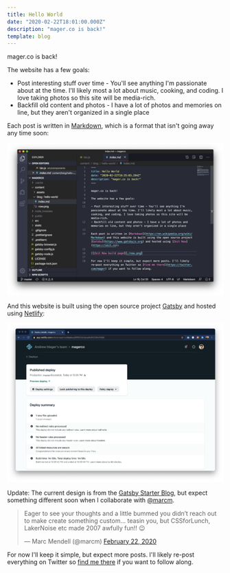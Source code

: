 ```yaml
---
title: Hello World
date: "2020-02-22T18:01:00.000Z"
description: "mager.co is back!"
template: blog
---
```


mager.co is back!

The website has a few goals:

- Post interesting stuff over time - You'll see anything I'm passionate about at the time. I'll likely most a lot about music, cooking, and coding. I love taking photos so this site will be media-rich.
- Backfill old content and photos - I have a lot of photos and memories on line, but they aren't organized in a single place

Each post is written in [Markdown](https://en.wikipedia.org/wiki/Markdown), which is a format that isn't going away any time soon:

![Editing in Markdown](./md.png)

And this website is built using the open source project [Gatsby](https://www.gatsbyjs.org) and hosted using [Netlify](https://netlify.com):

![Netlify](./netlify.png)

Update: The current design is from the [Gatsby Starter Blog](https://www.gatsbyjs.org/starters/gatsbyjs/gatsby-starter-blog/), but expect something different soon when I collaborate with [@marcm](https://twitter.com/marcm).

<blockquote class="twitter-tweet"><p lang="en" dir="ltr">Eager to see your thoughts and a little bummed you didn’t reach out to make create something custom... teasin you, but CSSforLunch, LakerNoise etc made 2007 awfully fun!! 😉</p>&mdash; Marc Mendell (@marcm) <a href="https://twitter.com/marcm/status/1231287050634027010?ref_src=twsrc%5Etfw">February 22, 2020</a></blockquote>

For now I'll keep it simple, but expect more posts. I'll likely re-post everything on Twitter so [find me there](https://twitter.com/mager) if you want to follow along.
